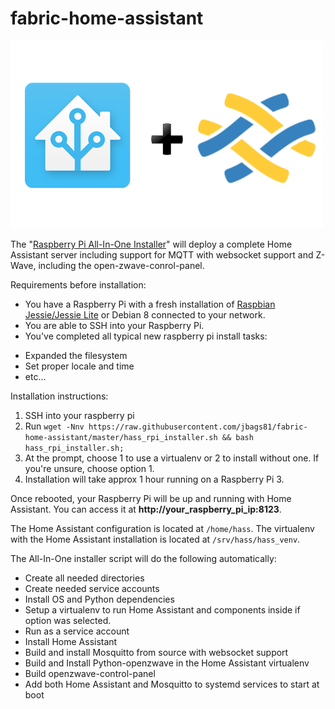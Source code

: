 # fabric-home-assistant


 ![image](images/hass_plu_fabric_logo.png)

 The "[Raspberry Pi All-In-One Installer](https://github.com/jbags81/fabric-home-assistant)" will deploy a complete Home Assistant server including support for MQTT with websocket support and Z-Wave, including the open-zwave-conrol-panel.

 Requirements before installation:

 * You have a Raspberry Pi with a fresh installation of [Raspbian Jessie/Jessie Lite](https://www.raspberrypi.org/downloads/raspbian/) or Debian 8 connected to your network.
 * You are able to SSH into your Raspberry Pi.
 * You've completed all typical new raspberry pi install tasks:
  - Expanded the filesystem
  - Set proper locale and time
  - etc...


 Installation instructions:

  1. SSH into your raspberry pi
  2. Run ``` wget -Nnv https://raw.githubusercontent.com/jbags81/fabric-home-assistant/master/hass_rpi_installer.sh && bash hass_rpi_installer.sh; ```
  3. At the prompt, choose 1 to use a virtualenv or 2 to install without one. If you're unsure, choose option 1.
  4. Installation will take approx 1 hour running on a Raspberry Pi 3.


 Once rebooted, your Raspberry Pi will be up and running with Home Assistant. You can access it at **http://your_raspberry_pi_ip:8123**.

 The Home Assistant configuration is located at ```/home/hass```. The virtualenv with the Home Assistant installation is located at ```/srv/hass/hass_venv```.

 The All-In-One installer script will do the following automatically:
 *  Create all needed directories
 *  Create needed service accounts
 *  Install OS and Python dependencies
 *  Setup a virtualenv to run Home Assistant and components inside if option was selected.
 *  Run as a service account
 *  Install Home Assistant
 *  Build and install Mosquitto from source with websocket support
 *  Build and Install Python-openzwave in the Home Assistant virtualenv
 *  Build openzwave-control-panel
 *  Add both Home Assistant and Mosquitto to systemd services to start at boot
